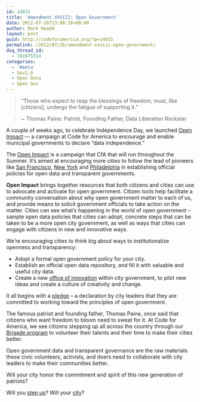 ```yaml
---
id: 14815
title: 'Amendment XXVIII: Open Government'
date: 2012-07-26T13:08:16+00:00
author: Mark Headd
layout: post
guid: http://codeforamerica.org/?p=14815
permalink: /2012/07/26/amendment-xxviii-open-government/
dsq_thread_id:
  - 781075314
categories:
  - '#meta'
  - Gov2.0
  - Open Data
  - Open Gov
---
```

> &#8220;Those who expect to reap the blessings of freedom, must, like [citizens], undergo the fatigue of supporting it.&#8221;
  
> ~ Thomas Paine: Patriot, Founding Father, Data Liberation Rockstar

A couple of weeks ago, to celebrate Independence Day, we launched <a href="http://openimpact.us" target="_blank">Open Impact</a> &#8212; a campaign at Code for America to encourage and enable municipal governments to declare &#8220;data independence.&#8221;

The [Open Impact](http://brigade.codeforamerica.org/pages/openimpact) is a campaign that CfA that will run throughout the Summer. It&#8217;s aimed at encouraging more cities to follow the lead of pioneers like [San Francisco](https://data.sfgov.org/), [New York](https://nycopendata.socrata.com/) and [Philadelphia](http://opendataphilly.org/) in establishing official policies for open data and transparent governments.

**Open Impact** brings together resources that both citizens and cities can use to advocate and activate for open government. Citizen tools help facilitate a community conversation about why open government matter to each of us, and provide means to solicit government officials to take action on the matter. Cities can see what&#8217;s happening in the world of open government &#8211; sample open data policies that cities can adopt, concrete steps that can be taken to be a more open city government, as well as ways that cities can engage with citizens in new and innovative ways.

We&#8217;re encouraging cities to think big about ways to institutionalize openness and transparency:

  * Adopt a formal open government policy for your city.
  * Establish an official open data repository, and fill it with valuable and useful city data.
  * Create a new [office of innovation](http://codeforamerica.org/monum/) within city government, to pilot new ideas and create a culture of creativity and change.

It all begins with a [pledge](http://brigade.codeforamerica.org/pages/openimpact-government) &#8211; a declaration by city leaders that they are committed to working toward the principles of open government.

The famous patriot and founding father, Thomas Paine, once said that citizens who want freedom to bloom need to sweat for it. At Code for America, we see citizens stepping up all across the country through our [Brigade program](http://brigade.codeforamerica.org/) to volunteer their talents and their time to make their cities better.

Open government data and transparent governance are the raw materials these civic volunteers, activists, and doers need to collaborate with city leaders to make their communities better.

Will your city honor the commitment and spirit of this new generation of patriots?

Will you <a href="http://brigade.codeforamerica.org/pages/openimpact-citizen" target="_blank">step up</a>? Will your <a href="http://brigade.codeforamerica.org/pages/openimpact-government" target="_blank">city</a>?